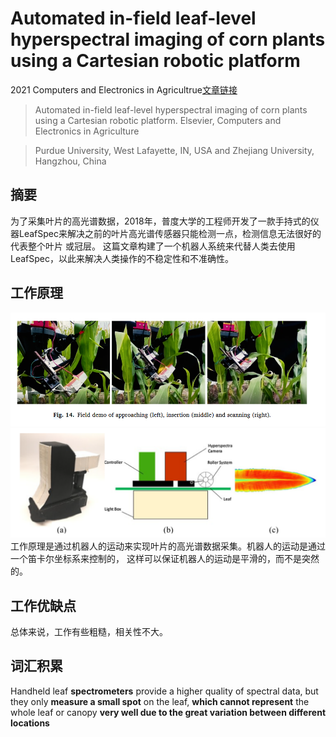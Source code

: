 # Automated in-field leaf-level hyperspectral imaging of corn plants using a Cartesian robotic platform

2021 Computers and Electronics in Agricultrue[文章链接](paper.pdf)

> Automated in-field leaf-level hyperspectral imaging of corn plants using a Cartesian robotic platform. Elsevier,
> Computers and Electronics in Agriculture

> Purdue University, West Lafayette, IN, USA and Zhejiang University, Hangzhou, China

## 摘要

为了采集叶片的高光谱数据，2018年，普度大学的工程师开发了一款手持式的仪器LeafSpec来解决之前的叶片高光谱传感器只能检测一点，检测信息无法很好的代表整个叶片
或冠层。 这篇文章构建了一个机器人系统来代替人类去使用LeafSpec，以此来解决人类操作的不稳定性和不准确性。

## 工作原理

![img.png](img.png)
![img_1.png](img_1.png)
工作原理是通过机器人的运动来实现叶片的高光谱数据采集。机器人的运动是通过一个笛卡尔坐标系来控制的，
这样可以保证机器人的运动是平滑的，而不是突然的。

## 工作优缺点
总体来说，工作有些粗糙，相关性不大。

## 词汇积累

Handheld leaf **spectrometers** provide a higher quality of spectral data, but they only **measure a small spot** on the leaf,
**which cannot represent** the whole leaf or canopy **very well due to the great variation between different locations**